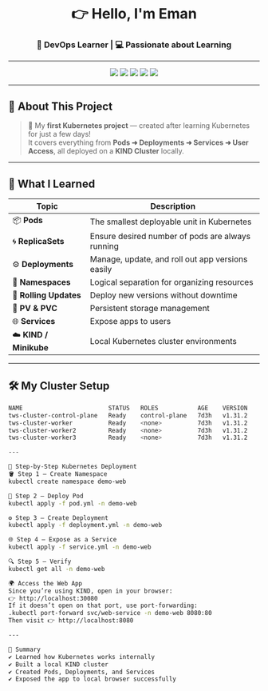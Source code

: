 <h1 align="center">👉 Hello, I'm Eman</h1>
<h3 align="center">🧠 DevOps Learner |  💻 Passionate about Learning</h3>

---

<p align="center">
  <img src="https://img.shields.io/badge/Kubernetes-326CE5?style=for-the-badge&logo=kubernetes&logoColor=white"/>
  <img src="https://img.shields.io/badge/Docker-2496ED?style=for-the-badge&logo=docker&logoColor=white"/>
  <img src="https://img.shields.io/badge/KIND-FFCA28?style=for-the-badge&logo=kubernetes&logoColor=black"/>
  <img src="https://img.shields.io/badge/YAML-000000?style=for-the-badge&logo=yaml&logoColor=white"/>
  <img src="https://img.shields.io/badge/Linux-FCC624?style=for-the-badge&logo=linux&logoColor=black"/>
</p>

---

## 🌈 About This Project  

> 🎯 My **first Kubernetes project** — created after learning Kubernetes for just a few days!  
> It covers everything from **Pods ➜ Deployments ➜ Services ➜ User Access**, all deployed on a **KIND Cluster** locally.

---

## 🧩 What I Learned  

| Topic | Description |
|-------|-------------|
| 📦 **Pods** | The smallest deployable unit in Kubernetes |
| 🌀 **ReplicaSets** | Ensure desired number of pods are always running |
| ⚙️ **Deployments** | Manage, update, and roll out app versions easily |
| 🧱 **Namespaces** | Logical separation for organizing resources |
| 🔁 **Rolling Updates** | Deploy new versions without downtime |
| 💾 **PV & PVC** | Persistent storage management |
| 🌐 **Services** | Expose apps to users |
| ☁️ **KIND / Minikube** | Local Kubernetes cluster environments |

---

## 🛠️ My Cluster Setup  

```bash
NAME                        STATUS   ROLES           AGE    VERSION
tws-cluster-control-plane   Ready    control-plane   7d3h   v1.31.2
tws-cluster-worker          Ready    <none>          7d3h   v1.31.2
tws-cluster-worker2         Ready    <none>          7d3h   v1.31.2
tws-cluster-worker3         Ready    <none>          7d3h   v1.31.2

---

🚀 Step-by-Step Kubernetes Deployment
🪣 Step 1 — Create Namespace
kubectl create namespace demo-web

🧩 Step 2 — Deploy Pod
kubectl apply -f pod.yml -n demo-web

⚙️ Step 3 — Create Deployment
kubectl apply -f deployment.yml -n demo-web

🌐 Step 4 — Expose as a Service
kubectl apply -f service.yml -n demo-web

🔍 Step 5 — Verify
kubectl get all -n demo-web

🌍 Access the Web App
Since you’re using KIND, open in your browser:
👉 http://localhost:30080
If it doesn’t open on that port, use port-forwarding:
.kubectl port-forward svc/web-service -n demo-web 8080:80
Then visit 👉 http://localhost:8080

---

📘 Summary
✔ Learned how Kubernetes works internally
✔ Built a local KIND cluster
✔ Created Pods, Deployments, and Services
✔ Exposed the app to local browser successfully

